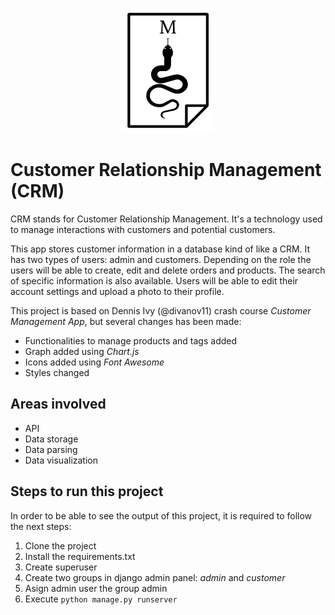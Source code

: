 <p align="center">
  <img src="static/images/my-logo.png">
</p>

# Customer Relationship Management (CRM)

CRM stands for Customer Relationship Management. It's a technology used to manage interactions with customers
and potential customers.

This app stores customer information in a database kind of like a CRM.
It has two types of users: admin and customers. Depending on the role the users will be able to create, edit and delete orders and products. The search of specific information is also available. Users will be able to edit their account settings and upload a photo to their profile.

This project is based on Dennis Ivy (@divanov11) crash course *Customer Management App*, but several changes has been made:
- Functionalities to manage products and tags added
- Graph added using *Chart.js*
- Icons added using *Font Awesome*
- Styles changed

## Areas involved

- API
- Data storage
- Data parsing
- Data visualization

## Steps to run this project

In order to be able to see the output of this project, it is required to follow the next steps:

1. Clone the project
2. Install the requirements.txt
3. Create superuser
4. Create two groups in django admin panel: *admin* and *customer*
5. Asign admin user the group admin
4. Execute `python manage.py runserver`
